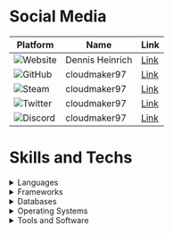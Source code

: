 # Social Media

| Platform | Name | Link |
|---|---|---|
| ![Website](https://img.shields.io/badge/Website-black?logo=wordpress) | Dennis Heinrich | [Link](https://dennis-heinri.ch) |
| ![GitHub](https://img.shields.io/badge/GitHub-black?logo=github) | cloudmaker97 | [Link](https://github.com/cloudmaker97) |
| ![Steam](https://img.shields.io/badge/Steam-black?logo=steam) | cloudmaker97 | [Link](https://steamcommunity.com/id/cloudmaker97) |
| ![Twitter](https://img.shields.io/badge/Twitter-black?logo=twitter) | cloudmaker97 | [Link](https://twitter.com/cloudmaker97) |
| ![Discord](https://img.shields.io/badge/Discord-black?logo=discord) | cloudmaker97 | [Link](https://discord.gg/DQMdatJJQT) |

# Skills and Techs

<details>
  <summary>Languages</summary>

<br>

![JavaScript](https://img.shields.io/badge/JavaScript-black?logo=javascript)
![PHP](https://img.shields.io/badge/PHP-black?logo=php)
![HTML](https://img.shields.io/badge/HTML-black?logo=html5)
![NodeJS](https://img.shields.io/badge/Node.js-black?logo=node.js)
![CSS](https://img.shields.io/badge/CSS-black?logo=css3)
![Lua](https://img.shields.io/badge/Lua-black?logo=lua)
![C#](https://img.shields.io/badge/C%23-black?logo=csharp)
![Xamarin](https://img.shields.io/badge/Xamarin-black?logo=xamarin)
![Cordova](https://img.shields.io/badge/Cordova-black?logo=apachecordova)

</details>

<details>
  <summary>Frameworks</summary>

<br>

![Nuxt.js](https://img.shields.io/badge/Nuxt.js-black?logo=nuxt.js)
![Shopware](https://img.shields.io/badge/Shopware-black?logo=shopware)
![Tailwind](https://img.shields.io/badge/Tailwind-black?logo=tailwindcss)
![Sass](https://img.shields.io/badge/Sass-black?logo=sass)
![Wordpress](https://img.shields.io/badge/Wordpress-black?logo=wordpress)
![JTL Software](https://img.shields.io/badge/JTL_Software-black?logo=jtl)

</details>

<details>
    <summary>Databases</summary>

<br>

![MariaDB](https://img.shields.io/badge/MariaDB-black?logo=mariadb)
![Microsoft SQL-Server](https://img.shields.io/badge/SQL_Server-black?logo=windows)
![SQLite](https://img.shields.io/badge/SQLite-black?logo=sqlite)
![MongoDB](https://img.shields.io/badge/MongoDB-black?logo=mongodb)
![Redis](https://img.shields.io/badge/Redis-black?logo=redis)

</details>

<details>
    <summary>Operating Systems</summary>

<br>

![Linux](https://img.shields.io/badge/Linux-black?logo=linux)
![Linux](https://img.shields.io/badge/Windows_and_Servers-black?logo=windows)

</details>

<details>
    <summary>Tools and Software</summary>

<br>

![Git](https://img.shields.io/badge/Git-black?logo=git)
![Docker](https://img.shields.io/badge/Docker-black?logo=docker)
![VSCode](https://img.shields.io/badge/VSCode-black?logo=visualstudiocode)
![.ENV](https://img.shields.io/badge/ENV-black?logo=dotenv)
![PhpStorm](https://img.shields.io/badge/PhpStorm-black?logo=phpstorm)
![ffmpeg](https://img.shields.io/badge/FFmpeg-black?logo=ffmpeg)
![Affinity](https://img.shields.io/badge/Affinity-black?logo=affinity)
![Vaultwarden](https://img.shields.io/badge/Vaultwarden-black?logo=bitwarden)
![RustDesk](https://img.shields.io/badge/RustDesk-black?logo=rustdesk)
![Chrome](https://img.shields.io/badge/Chrome-black?logo=googlechrome)
![Firefox](https://img.shields.io/badge/Firefox-black?logo=firefox)

</details>
